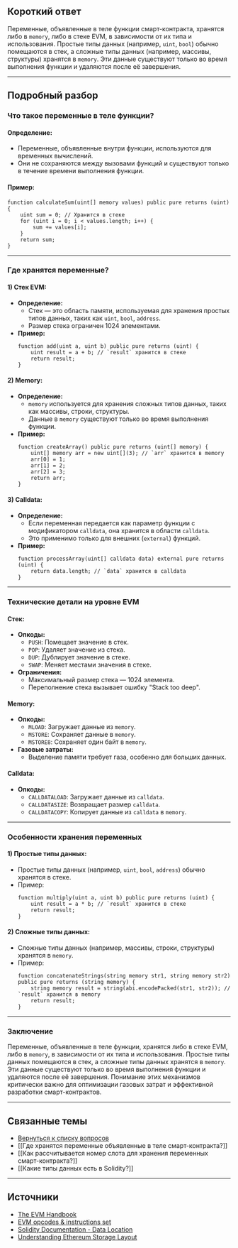 
## Короткий ответ

Переменные, объявленные в теле функции смарт-контракта, хранятся либо в `memory`, либо в стеке EVM, в зависимости от их типа и использования. Простые типы данных (например, `uint`, `bool`) обычно помещаются в стек, а сложные типы данных (например, массивы, структуры) хранятся в `memory`. Эти данные существуют только во время выполнения функции и удаляются после её завершения.

---

## Подробный разбор

### **Что такое переменные в теле функции?**

#### **Определение:**
- Переменные, объявленные внутри функции, используются для временных вычислений.
- Они не сохраняются между вызовами функций и существуют только в течение времени выполнения функции.

#### **Пример:**
```solidity
function calculateSum(uint[] memory values) public pure returns (uint) {
    uint sum = 0; // Хранится в стеке
    for (uint i = 0; i < values.length; i++) {
        sum += values[i];
    }
    return sum;
}
```

---

### **Где хранятся переменные?**

#### **1) Стек EVM:**
- **Определение:**
  - Стек — это область памяти, используемая для хранения простых типов данных, таких как `uint`, `bool`, `address`.
  - Размер стека ограничен 1024 элементами.
- **Пример:**
  ```solidity
  function add(uint a, uint b) public pure returns (uint) {
      uint result = a + b; // `result` хранится в стеке
      return result;
  }
  ```

#### **2) Memory:**
- **Определение:**
  - `memory` используется для хранения сложных типов данных, таких как массивы, строки, структуры.
  - Данные в `memory` существуют только во время выполнения функции.
- **Пример:**
  ```solidity
  function createArray() public pure returns (uint[] memory) {
      uint[] memory arr = new uint[](3); // `arr` хранится в memory
      arr[0] = 1;
      arr[1] = 2;
      arr[2] = 3;
      return arr;
  }
  ```

#### **3) Calldata:**
- **Определение:**
  - Если переменная передается как параметр функции с модификатором `calldata`, она хранится в области `calldata`.
  - Это применимо только для внешних (`external`) функций.
- **Пример:**
  ```solidity
  function processArray(uint[] calldata data) external pure returns (uint) {
      return data.length; // `data` хранится в calldata
  }
  ```

---

### **Технические детали на уровне EVM**

#### **Стек:**
- **Опкоды:**
  - `PUSH`: Помещает значение в стек.
  - `POP`: Удаляет значение из стека.
  - `DUP`: Дублирует значение в стеке.
  - `SWAP`: Меняет местами значения в стеке.
- **Ограничения:**
  - Максимальный размер стека — 1024 элемента.
  - Переполнение стека вызывает ошибку "Stack too deep".

#### **Memory:**
- **Опкоды:**
  - `MLOAD`: Загружает данные из `memory`.
  - `MSTORE`: Сохраняет данные в `memory`.
  - `MSTORE8`: Сохраняет один байт в `memory`.
- **Газовые затраты:**
  - Выделение памяти требует газа, особенно для больших данных.

#### **Calldata:**
- **Опкоды:**
  - `CALLDATALOAD`: Загружает данные из `calldata`.
  - `CALLDATASIZE`: Возвращает размер `calldata`.
  - `CALLDATACOPY`: Копирует данные из `calldata` в `memory`.

---

### **Особенности хранения переменных**

#### **1) Простые типы данных:**
- Простые типы данных (например, `uint`, `bool`, `address`) обычно хранятся в стеке.
- Пример:
  ```solidity
  function multiply(uint a, uint b) public pure returns (uint) {
      uint result = a * b; // `result` хранится в стеке
      return result;
  }
  ```

#### **2) Сложные типы данных:**
- Сложные типы данных (например, массивы, строки, структуры) хранятся в `memory`.
- Пример:
  ```solidity
  function concatenateStrings(string memory str1, string memory str2) public pure returns (string memory) {
      string memory result = string(abi.encodePacked(str1, str2)); // `result` хранится в memory
      return result;
  }
  ```

---

### **Заключение**

Переменные, объявленные в теле функции, хранятся либо в стеке EVM, либо в `memory`, в зависимости от их типа и использования. Простые типы данных помещаются в стек, а сложные типы данных хранятся в `memory`. Эти данные существуют только во время выполнения функции и удаляются после её завершения. Понимание этих механизмов критически важно для оптимизации газовых затрат и эффективной разработки смарт-контрактов.

---

## Связанные темы
- [Вернуться к списку вопросов](5.%20Список%20вопросов.md)
- [[Где хранятся переменные объявленные в теле смарт-контракта?]]
- [[Как расcчитывается номер слота для хранения переменных смарт-контракта?]]
- [[Какие типы данных есть в Solidity?]]

---

## Источники
- [The EVM Handbook](https://noxx3xxon.notion.site/noxx3xxon/The-EVM-Handbook-bb38e175cc404111a391907c4975426d)
- [EVM opcodes & instructions set](https://www.evm.codes/)
- [Solidity Documentation - Data Location](https://docs.soliditylang.org/en/latest/types.html#data-location)
- [Understanding Ethereum Storage Layout](https://medium.com/@hayeah/diving-into-the-ethereum-vm-part-2-storage-layout-bc5349cb11b7)
